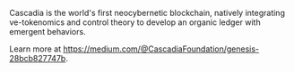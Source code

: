 Cascadia is the world's first neocybernetic blockchain, natively integrating ve-tokenomics and control theory to develop an organic ledger with emergent behaviors.

Learn more at https://medium.com/@CascadiaFoundation/genesis-28bcb827747b.
